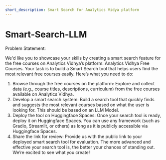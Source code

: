 ```yaml
---
short_description: Smart Search for Analytics Vidya platform
---
```


# Smart-Search-LLM
Problem Statement:

We'd like you to showcase your skills by creating a smart search feature for the free courses on
Analytics Vidhya’s platform: Analytics Vidhya Free Courses. Your task is to build a Smart Search
tool that helps users find the most relevant free courses easily.
Here’s what you need to do:
1. Browse through the free courses on the platform: Explore and collect data (e.g.,
course titles, descriptions, curriculum) from the free courses available on Analytics
Vidhya.
2. Develop a smart search system: Build a search tool that quickly finds and suggests the
most relevant courses based on what the user is looking for. This should be based on an
LLM Model.
3. Deploy the tool on Huggingface Spaces: Once your search tool is ready, deploy it on
Huggingface Spaces. You can use any framework (such as Gradio, Streamlit, or others)
as long as it is publicly accessible via Huggingface Spaces.
4. Share the link for review: Provide us with the public link to your deployed smart search
tool for evaluation.
The more advanced and effective your search tool is, the better your chances of standing out.
We’re excited to see what you create!